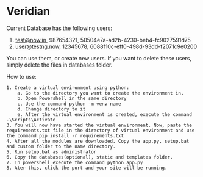 ﻿# Veridian

Current Database has the following users:

1. test@now.in, 987654321, 50504e7a-ad2b-4230-beb4-fc9027591d75
2. user@testng.now, 12345678, 6088f10c-eff0-498d-93dd-f2071c9e0200

You can use them, or create new users. If you want to delete these users, simply delete the files in databases folder.

How to use:

	1. Create a virtual environment using python:
		a. Go to the directory you want to create the environment in.
		b. Open Powershell in the same directory
		c. Use the command python -m venv name
		d. Change directory to it
		e. After the virtual environment is created, execute the command .\Scripts\Activate
	3. You will now have started the virtual environment. Now, paste the requirements.txt file in the directory of virtual environment and use the command pip install -r requirements.txt
	4. After all the modules are downloaded. Copy the app.py, setup.bat and custom folder to the name directory.
	5. Run setup.bat as administrator
	6. Copy the databases(optional), static and templates folder.
	7. In powershell execute the command python app.py
	8. Ater this, click the port and your site will be running.
	
